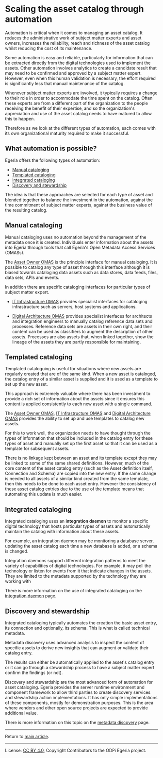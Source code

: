 <!-- SPDX-License-Identifier: CC-BY-4.0 -->
<!-- Copyright Contributors to the ODPi Egeria project 2020. -->

# Scaling the asset catalog through automation

Automation is critical when it comes to managing an asset catalog.
It reduces the administrative work of subject matter experts and asset owners,
increases the reliability, reach and richness of the asset catalog whilst
reducing the cost of its maintenance.

Some automation is easy and reliable, particularly for information that can be extracted
directly from the digital technologies used to implement the assets.
Other automation involves analytics to create a candidate result that may need to be
confirmed and approved by a subject matter expert.  However, even when this human validation
is necessary, the effort required is significantly less that manual maintenance of the catalog. 

Whenever subject matter experts are involved, it typically requires a change to their role
in order to accommodate the time spent on the catalog.
Often these experts are from a different part of the
organization to the people receiving the benefit of their expertise, and so the organization's
appreciation and use of the asset catalog needs to have matured to allow this to happen.

Therefore as we look at the different types of automation, each comes with
its own organizational maturity required to make it successful.

## What automation is possible?

Egeria offers the following types of automation:

* [Manual cataloging](#Manual-cataloging)
* [Templated cataloging](#Templated-cataloging)
* [Integrated cataloging](#Integrated-cataloging)
* [Discovery and stewardship](#Discovery-and-stewardship)

The idea is that these approaches are selected for each type of asset and blended together to balance
the investment in the automation, against the time commitment of subject matter experts, against
the business value of the resulting catalog.

## Manual cataloging

Manual cataloging uses no automation beyond the management of the metadata once it is created.
Individuals enter information about the assets into Egeria through tools that
call Egeria's Open Metadata Access Services (OMASs).

The [Asset Owner OMAS](../../../open-metadata-implementation/access-services/asset-owner)
is the principle interface for manual cataloging.  It is possible to catalog any type of
asset through this interface although it is biased towards cataloging data assets such
as data stores, data feeds, files, data sets, APIs and events.

In addition there are specific cataloging interfaces for particular types of subject matter expert.

* [IT Infrastructure OMAS](../../../open-metadata-implementation/access-services/it-infrastructure)
provides specialist interfaces for cataloging infrastructure such as servers, host systems and applications.

* [Digital Architecture OMAS](../../../open-metadata-implementation/access-services/digital-architecture)
provides specialist interfaces for architects and integration engineers to manually
catalog reference data sets and processes.
Reference data sets are assets in their own right, and their content can be used as classifiers to augment
the description of other assets.
Processes are also assets that, when linked together, show the lineage of the assets they are
partly responsible for maintaining.


## Templated cataloging

Templated cataloguing is useful for situations where new assets are regularly created that
are of the same kind.  When a new asset is cataloged, the catalog entry of a similar
asset is supplied and it is used as a template to set up the new asset.

This approach is extremely valuable where there has been investment to provide
a rich set of information about the assets since it ensures this content is applied consistently
to each new asset with a single command.

The [Asset Owner OMAS](../../../open-metadata-implementation/access-services/asset-owner),
[IT Infrastructure OMAS](../../../open-metadata-implementation/access-services/it-infrastructure)
and [Digital Architecture OMAS](../../../open-metadata-implementation/access-services/digital-architecture)
provides the ability to set up and use templates to catalog new assets.

For this to work well, the organization needs to have thought through the types of information
that should be included in the catalog entry for these types of asset and manually set
up the first asset so that it can be used as a template for subsequent assets.

There is no linkage kept between an asset and its template except they may be linked to some of the same
shared definitions.  However, much of the core content of the asset catalog entry
(such as the Asset definition itself, Connection and Schema) are copied into the new entry.
If the same change is needed to all assets of a similar kind created from the same
template, then this needs to be done to each asset entry.  However the consistency of these asset
catalog entries due to the use of the template means that automating this update is much easier.
 

## Integrated cataloging

Integrated cataloging uses an **integration daemon**
to monitor a specific digital technology that hosts particular types of assets and automatically
maintain the catalog with information about these assets.

For example, an integration daemon may be monitoring a database server, updating the asset catalog each time a
new database is added, or a schema is changed.

Integration daemons support different integration patterns to meet the variety of capabilities
of digital technologies.  For example, it may poll the technology or listen for events from it
that indicate changes in the assets.
They are limited to the metadata supported by the technology they are working with

There is more information on the use of integrated cataloging on the
[integration daemon](../../../open-metadata-implementation/admin-services/docs/concepts/integration-daemon.md)
page.


## Discovery and stewardship

Integrated cataloging typically automates the creation the basic asset entry, its connection and
optionally, its schema.  This is what is called technical metadata.

Metadata discovery uses advanced analysis to inspect the content of specific assets to derive
new insights that can augment or validate their catalog entry.

The results can either be automatically applied to the asset's catalog entry or
it can go through a stewardship process to have a subject matter expert confirm the findings (or not).

Discovery and stewardship are the most advanced form of automation for asset cataloging.
Egeria provides the server runtime environment and component framework to
allow third parties to create discovery services and stewardship action implementations.
It has only simple implementations of these components, mostly for demonstration purposes.
This is the area where vendors and other open source projects are expected to
provide additional value.

There is more information on this topic on the
[metadata discovery](../metadata-discovery) page.

----
Return to [main article](.).

----
License: [CC BY 4.0](https://creativecommons.org/licenses/by/4.0/),
Copyright Contributors to the ODPi Egeria project.